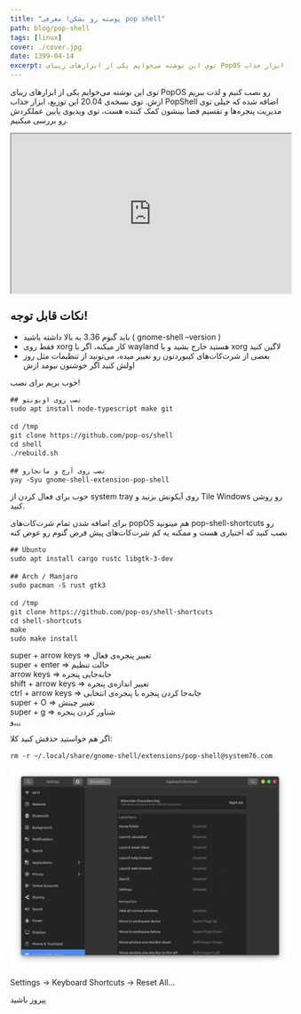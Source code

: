 ```yaml
---
title: "پوسته رو بشکن! معرفی pop shell"
path: blog/pop-shell
tags: [linux]
cover: ./cover.jpg
date: 1399-04-14
excerpt: توی این نوشته می‌خوایم یکی از ابزارهای زیبای PopOS رو نصب کنیم و لذت ببریم ازش. توی نسخه‌ی 20.04 این توزیع، ابزار جذاب PopShell اضافه شده که خیلی توی مدیریت پنجره‌ها و تقسیم فضا بینشون کمک کننده هست، توی ویدیوی پایین عملکردش رو بررسی میکنیم.
---
```


توی این نوشته می‌خوایم یکی از ابزارهای زیبای PopOS رو نصب کنیم و لذت ببریم ازش. توی نسخه‌ی 20.04 این توزیع، ابزار جذاب PopShell اضافه شده که خیلی توی مدیریت پنجره‌ها و تقسیم فضا بینشون کمک کننده هست، توی ویدیوی پایین عملکردش رو بررسی میکنیم.

<style>.h_iframe-aparat_embed_frame{position:relative;}.h_iframe-aparat_embed_frame .ratio{display:block;width:100%;height:auto;}.h_iframe-aparat_embed_frame iframe{position:absolute;top:0;left:0;width:100%;height:100%;}</style><div class="h_iframe-aparat_embed_frame"><span style="display: block;padding-top: 57%"></span><iframe src="https://www.aparat.com/video/video/embed/videohash/kEBmC/vt/frame" title="پوسته رو بشکن! گنوم شل با پنجره‌هایی رو به طلوع" allowFullScreen="true" webkitallowfullscreen="true" mozallowfullscreen="true"></iframe></div>

نکات قابل توجه!
---------------

*   باید گنوم 3.36 به بالا داشته باشید ( gnome-shell –version )
*   فقط روی xorg کار میکنه، اگر با wayland هستید خارج بشید و با xorg لاگین کنید
*   بعضی از شرت‌کات‌های کیبوردتون رو تغییر میده، می‌تونید از تنظیمات مثل روز اولش کنید اگر خوشتون نیومد ازش

خوب بریم برای نصب!

    ## نصب روی اوبونتو
    sudo apt install node-typescript make git
    
    cd /tmp
    git clone https://github.com/pop-os/shell
    cd shell
    ./rebuild.sh

    ## نصب روی آرچ و مانجارو
    yay -Syu gnome-shell-extension-pop-shell

خوب برای فعال کردن از system tray روی آیکونش بزنید و Tile Windows رو روشن کنید.

برای اضافه شدن تمام شرت‌کات‌های popOS هم میتونید pop-shell-shortcuts رو نصب کنید که اختیاری هست و ممکنه یه کم شرت‌کات‌های پیش فرض گنوم رو عوض کنه

    ## Ubuntu
    sudo apt install cargo rustc libgtk-3-dev
    
    ## Arch / Manjaro
    sudo pacman -S rust gtk3

    cd /tmp
    git clone https://github.com/pop-os/shell-shortcuts
    cd shell-shortcuts
    make
    sudo make install

super + arrow keys => تغییر پنجره‌ی فعال  
super + enter => حالت تنظیم  
arrow keys => جابه‌جایی پنجره  
shift + arrow keys => تغییر اندازه‌ی پنجره  
ctrl + arrow keys => جابه‌جا کردن پنجره با پنجره‌ی انتخابی  
super + O => تغییر چینش  
super + g => شناور کردن پنجره  
[و…](https://github.com/pop-os/shell)

اگر هم خواستید حذفش کنید کلا:

    rm -r ~/.local/share/gnome-shell/extensions/pop-shell@system76.com

![](./settings.png)

Settings -> Keyboard Shortcuts -> Reset All…

پیروز باشید